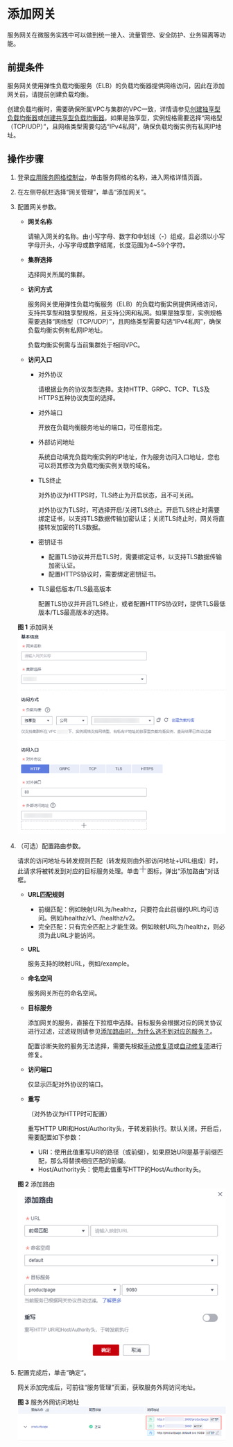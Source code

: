# 添加网关<a name="asm_01_0056"></a>

服务网关在微服务实践中可以做到统一接入、流量管控、安全防护、业务隔离等功能。

## 前提条件<a name="section141144268498"></a>

服务网关使用弹性负载均衡服务（ELB）的负载均衡器提供网络访问，因此在添加网关前，请提前创建负载均衡。

创建负载均衡时，需要确保所属VPC与集群的VPC一致，详情请参见[创建独享型负载均衡器](https://support.huaweicloud.com/usermanual-elb/elb_lb_000006.html)或[创建共享型负载均衡器](https://support.huaweicloud.com/usermanual-elb/zh-cn_topic_0015479967.html)。如果是独享型，实例规格需要选择“网络型（TCP/UDP）”，且网络类型需要勾选“IPv4私网”，确保负载均衡实例有私网IP地址。

## 操作步骤<a name="section15169750114920"></a>

1.  登录[应用服务网格控制台](https://console.huaweicloud.com/asm/?locale=zh-cn)，单击服务网格的名称，进入网格详情页面。
2.  在左侧导航栏选择“网关管理”，单击“添加网关”。
3.  配置网关参数。

    -   **网关名称**

        请输入网关的名称。由小写字母、数字和中划线（-）组成，且必须以小写字母开头，小写字母或数字结尾，长度范围为4\~59个字符。

    -   **集群选择**

        选择网关所属的集群。

    -   **访问方式**

        服务网关使用弹性负载均衡服务（ELB）的负载均衡实例提供网络访问，支持共享型和独享型规格，且支持公网和私网。如果是独享型，实例规格需要选择“网络型（TCP/UDP）”，且网络类型需要勾选“IPv4私网”，确保负载均衡实例有私网IP地址。

        负载均衡实例需与当前集群处于相同VPC。

    -   **访问入口**
        -   对外协议

            请根据业务的协议类型选择。支持HTTP、GRPC、TCP、TLS及HTTPS五种协议类型的选择。

        -   对外端口

            开放在负载均衡服务地址的端口，可任意指定。

        -   外部访问地址

            系统自动填充负载均衡实例的IP地址，作为服务访问入口地址，您也可以将其修改为负载均衡实例关联的域名。

        -   TLS终止

            对外协议为HTTPS时，TLS终止为开启状态，且不可关闭。

            对外协议为TLS时，可选择开启/关闭TLS终止。开启TLS终止时需要绑定证书，以支持TLS数据传输加密认证；关闭TLS终止时，网关将直接转发加密的TLS数据。

        -   密钥证书
            -   配置TLS协议并开启TLS时，需要绑定证书，以支持TLS数据传输加密认证。
            -   配置HTTPS协议时，需要绑定密钥证书。

        -   TLS最低版本/TLS最高版本

            配置TLS协议并开启TLS终止，或者配置HTTPS协议时，提供TLS最低版本/TLS最高版本的选择。


    **图 1**  添加网关<a name="fig54493011591"></a>  
    ![](figures/添加网关.png "添加网关")

4.  （可选）配置路由参数。

    请求的访问地址与转发规则匹配（转发规则由外部访问地址+URL组成）时，此请求将被转发到对应的目标服务处理。单击![](figures/加.png)图标，弹出“添加路由”对话框。

    -   **URL匹配规则**
        -   前缀匹配：例如映射URL为/healthz，只要符合此前缀的URL均可访问。例如/healthz/v1、/healthz/v2。
        -   完全匹配：只有完全匹配上才能生效。例如映射URL为/healthz，则必须为此URL才能访问。

    -   **URL**

        服务支持的映射URL，例如/example。

    -   **命名空间**

        服务网关所在的命名空间。

    -   **目标服务**

        添加网关的服务，直接在下拉框中选择。目标服务会根据对应的网关协议进行过滤，过滤规则请参见[添加路由时，为什么选不到对应的服务？](https://support.huaweicloud.com/asm_faq/asm_faq_0035.html)。

        配置诊断失败的服务无法选择，需要先根据[手动修复项](手动修复项.md)或[自动修复项](自动修复项.md)进行修复。

    -   **访问端口**

        仅显示匹配对外协议的端口。

    -   **重写**

        （对外协议为HTTP时可配置）

        重写HTTP URI和Host/Authority头，于转发前执行。默认关闭。开启后，需要配置如下参数：

        -   URI：使用此值重写URI的路径（或前缀），如果原始URI是基于前缀匹配，那么将替换相应匹配的前缀。
        -   Host/Authority头：使用此值重写HTTP的Host/Authority头。

    **图 2**  添加路由<a name="fig13331113714352"></a>  
    ![](figures/添加路由.png "添加路由")

5.  配置完成后，单击“确定“。

    网关添加完成后，可前往“服务管理”页面，获取服务外网访问地址。

    **图 3**  服务外网访问地址<a name="fig10442155293217"></a>  
    ![](figures/服务外网访问地址.png "服务外网访问地址")


